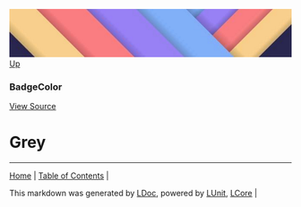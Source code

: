 ![](../Content/LDoc-banner-small.png "")
[Up](BadgeColor.md)
### BadgeColor
[View Source](BadgeColor.md)
# Grey
---

[Home](../../README.md) | [Table of Contents](../../TableOfContents.md) | 


This markdown was generated by [LDoc](https://github.com/CodeSingularity/LDoc), powered by [LUnit](https://github.com/CodeSingularity/LUnit), [LCore](https://github.com/CodeSingularity/LCore) | 

